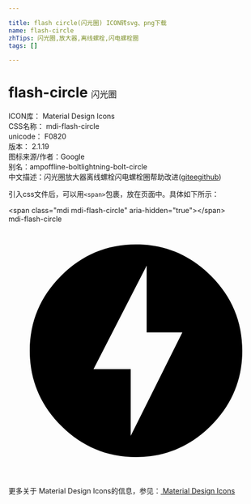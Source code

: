 ```yaml
---

title: flash circle(闪光圈) ICON转svg、png下载
name: flash-circle
zhTips: 闪光圈,放大器,离线螺栓,闪电螺栓圈
tags: []

---
```


# flash-circle  <small style="font-size: 60%;font-weight: 100">闪光圈</small>


<div class="detail-page">
<p>
<span>
ICON库：
<span class="badge-secondary badge">Material Design Icons</span> 
</span>
<br/>
<span>
CSS名称：
<span class="badge-secondary badge">mdi-flash-circle</span> 
</span>
<br/>
<span>
unicode：
<span class="badge-secondary badge">F0820</span> 
<copy-btn content='F0820' btn-title=""></copy-btn>
<copy-btn :content='String.fromCodePoint(parseInt("F0820", 16))' btn-title="复制U"></copy-btn>
</span>
<br/>
<span>
版本：
<span class="badge-secondary badge">2.1.19</span> 
</span>
<br/>
<span>图标来源/作者：<span class="badge-light badge">Google</span></span> 
<br/>
<span>别名：<span class="badge-light badge">amp</span><span class="badge-light badge">offline-bolt</span><span class="badge-light badge">lightning-bolt-circle</span></span><br/><span class="zh-detail">中文描述：<span class="badge-primary badge">闪光圈</span><span class="badge-primary badge">放大器</span><span class="badge-primary badge">离线螺栓</span><span class="badge-primary badge">闪电螺栓圈</span><span class="help-link"><span>帮助改进</span>(<a href="https://gitee.com/liuwave/icon-helper/edit/master/json/material/flash-circle.json" target="_blank" rel="noopener noreferrer">gitee</a><a href="https://github.com/liuwave/icon-helper/edit/master/json/material/flash-circle.json" target="_blank" rel="noopener noreferrer">github</a></span>)</span><br/>
</p>
</div>
<div class="alert alert-dark">
  <i class="mdi mdi-flash-circle mdi-48px"></i>
  <i class="mdi mdi-flash-circle mdi-36px"></i>
  <i class="mdi mdi-flash-circle mdi-24px"></i>
  <i class="mdi mdi-flash-circle mdi-18px"></i>
</div>
<div>
  <p>引入css文件后，可以用<code>&lt;span&gt;</code>包裹，放在页面中。具体如下所示：    
  </p>
  <div class="alert alert-primary" style="font-size: 14px">
    &lt;span class="mdi mdi-flash-circle" aria-hidden="true"&gt;&lt;/span&gt;
    <copy-btn content='<span class="mdi mdi-flash-circle" aria-hidden="true"></span>'></copy-btn>
  </div>
  <div class="alert alert-secondary">
    <i class="mdi mdi-flash-circle"
    style="font-size: 24px"
    aria-hidden="true"></i> mdi-flash-circle
    <copy-btn content="mdi-flash-circle" btn-title="复制图标名称"></copy-btn>
  </div>
</div>
<div id="svg" class="svg-wrap">
<svg xmlns="http://www.w3.org/2000/svg" viewBox="0 0 24 24"><path d="M11.5,20L16.36,10.27H13V4L8,13.73H11.5V20M12,2C14.75,2 17.1,3 19.05,4.95C21,6.9 22,9.25 22,12C22,14.75 21,17.1 19.05,19.05C17.1,21 14.75,22 12,22C9.25,22 6.9,21 4.95,19.05C3,17.1 2,14.75 2,12C2,9.25 3,6.9 4.95,4.95C6.9,3 9.25,2 12,2Z" /></svg>
</div>
<detail full-name='mdi-flash-circle'></detail>
    
<div><p>更多关于 Material Design Icons的信息，参见：<a target="_blank" href="https://iconhelper.cn/material.html"> Material Design Icons</a>
</p></div>
